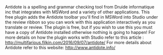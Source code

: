 Antidote is a spelling and grammar checking tool from Druide informatique inc that integrates with MSWord and a variety of other applications. This free plugin adds the Antidote toolbar you'll find in MSWord into Studio under the review ribbon so you can work with this application interactively as you translate or review. The plugin is free, but if you wish to use this you must have a copy of Antidote installed otherwise nothing is going to happen!
For more details on how the plugin works with Studio refer to this article : http://multifarious.filkin.com/2016/09/07/antidote/ For more details about Antidote refer to this website: http://www.antidote.info/
